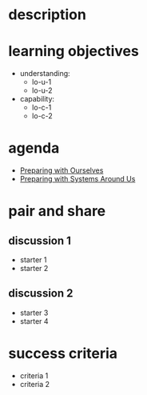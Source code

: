 # description

# learning objectives
- understanding:
  - lo-u-1
  - lo-u-2
- capability:
  - lo-c-1
  - lo-c-2

# agenda
- [Preparing with Ourselves](/activity-0-1)
- [Preparing with Systems Around Us](/activity-0-2)

# pair and share
## discussion 1
- starter 1
- starter 2

## discussion 2
- starter 3
- starter 4

# success criteria
- criteria 1
- criteria 2
